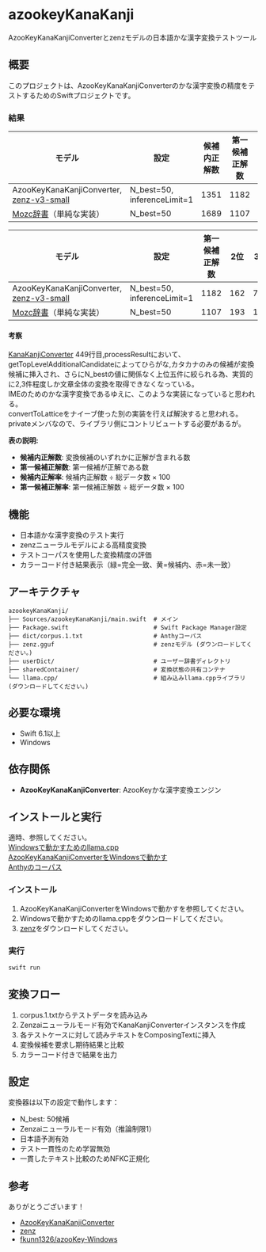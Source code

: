 # azookeyKanaKanji

AzooKeyKanaKanjiConverterとzenzモデルの日本語かな漢字変換テストツール

## 概要

このプロジェクトは、AzooKeyKanaKanjiConverterのかな漢字変換の精度をテストするためのSwiftプロジェクトです。

### 結果

| モデル                                                                                              | 設定                          | 候補内正解数 | 第一候補正解数 | 総データ数 | 候補内正解率 | 第一候補正解率 |
|--------------------------------------------------------------------------------------------------|-----------------------------|--------|---------|-------|--------|---------|
| AzooKeyKanaKanjiConverter, [zenz-v3-small](https://huggingface.co/Miwa-Keita/zenz-v3-small-gguf) | N_best=50, inferenceLimit=1 | 1351   | 1182    | 1745  | 77.4%  | 67.7%   |
| [Mozc辞書](https://github.com/google/mozc/tree/master/src/data/dictionary_oss)（単純な実装）              | N_best=50                   | 1689   | 1107    | 1745  | 96.8%  | 63.4%   |


| モデル                                                                                              | 設定                          | 第一候補正解数 | 2位  | 3位  | 4位 | 5位 | 6位 | 7位 | 8位 | 9位 | 10位 | 11位 | 12位 | 13位 | 14位 | 15位 | 16位 | 17位 | 18位 | 19位 | 20位 | 21位 | 22位 | 23位 | 24位 | 25位 | 26位 | 27位 | 28位 | 29位 | 30位 | 31位 | 32位 | 33位 | 34位 | 35位 | 36位 | 37位 | 38位 | 39位 | 40位 | 41位 | 42位 | 43位 | 44位 | 45位 | 46位 | 47位 | 48位 | 49位 | 50位 |
|--------------------------------------------------------------------------------------------------|-----------------------------|---------|-----|-----|----|----|----|----|----|----|-----|-----|-----|-----|-----|-----|-----|-----|-----|-----|-----|-----|-----|-----|-----|-----|-----|-----|-----|-----|-----|-----|-----|-----|-----|-----|-----|-----|-----|-----|-----|-----|-----|-----|-----|-----|-----|-----|-----|-----|-----|
| AzooKeyKanaKanjiConverter, [zenz-v3-small](https://huggingface.co/Miwa-Keita/zenz-v3-small-gguf) | N_best=50, inferenceLimit=1 | 1182    | 162 | 7   | 0  | 0  | 0  | 0  | 0  | 0  | 0   | 0   | 0   | 0   | 0   | 0   | 0   | 0   | 0   | 0   | 0   | 0   | 0   | 0   | 0   | 0   | 0   | 0   | 0   | 0   | 0   | 0   | 0   | 0   | 0   | 0   | 0   | 0   | 0   | 0   | 0   | 0   | 0   | 0   | 0   | 0   | 0   | 0   | 0   | 0   | 0   |
| [Mozc辞書](https://github.com/google/mozc/tree/master/src/data/dictionary_oss)（単純な実装）              | N_best=50                   | 1107    | 193 | 102 | 52 | 53 | 24 | 28 | 8  | 20 | 15  | 7   | 7   | 6   | 12  | 6   | 4   | 2   | 2   | 1   | 3   | 2   | 3   | 2   | 2   | 6   | 2   | 3   | 2   | 3   | 0   | 0   | 1   | 1   | 0   | 1   | 1   | 1   | 2   | 0   | 0   | 2   | 1   | 1   | 0   | 0   | 1   | 0   | 0   | 0   | 0   |

#### 考察
[KanaKanjiConverter](https://github.com/azooKey/AzooKeyKanaKanjiConverter/blob/develop/Sources/KanaKanjiConverterModule/Converter/KanaKanjiConverter.swift)
449行目,processResultにおいて、getTopLevelAdditionalCandidateによってひらがな,カタカナのみの候補が変換候補に挿入され、さらにN_bestの値に関係なく上位五件に絞られる為、実質的に2,3件程度しか文章全体の変換を取得できなくなっている。  
IMEのためのかな漢字変換であるゆえに、このような実装になっていると思われる。  
convertToLatticeをナイーブ使った別の実装を行えば解決すると思われる。privateメンバなので、ライブラリ側にコントリビュートする必要があるが。

**表の説明:**
- **候補内正解数**: 変換候補のいずれかに正解が含まれる数
- **第一候補正解数**: 第一候補が正解である数  
- **候補内正解率**: 候補内正解数 ÷ 総データ数 × 100
- **第一候補正解率**: 第一候補正解数 ÷ 総データ数 × 100
## 機能

- 日本語かな漢字変換のテスト実行
- zenzニューラルモデルによる高精度変換
- テストコーパスを使用した変換精度の評価
- カラーコード付き結果表示（緑=完全一致、黄=候補内、赤=未一致）

## アーキテクチャ

```
azookeyKanaKanji/
├── Sources/azookeyKanaKanji/main.swift  # メイン
├── Package.swift                        # Swift Package Manager設定
├── dict/corpus.1.txt                    # Anthyコーパス
├── zenz.gguf                            # zenzモデル (ダウンロードしてください。)
├── userDict/                            # ユーザー辞書ディレクトリ
├── sharedContainer/                     # 変換状態の共有コンテナ
└── llama.cpp/                           # 組み込みllama.cppライブラリ (ダウンロードしてください。)
```

## 必要な環境

- Swift 6.1以上
- Windows

## 依存関係

- **AzooKeyKanaKanjiConverter**: AzooKeyかな漢字変換エンジン

## インストールと実行

適時、参照してください。  
[Windowsで動かすためのllama.cpp](https://github.com/fkunn1326/llama.cpp/releases/)  
[AzooKeyKanaKanjiConverterをWindowsで動かす](https://github.com/azooKey/AzooKeyKanaKanjiConverter/blob/develop/Docs/about_windows_support.md)  
[Anthyのコーパス](https://github.com/netsphere-labs/anthy/blob/master/corpus/corpus.1.txt)

### インストール

1. AzooKeyKanaKanjiConverterをWindowsで動かすを参照してください。
2. Windowsで動かすためのllama.cppをダウンロードしてください。
3. [zenz](https://huggingface.co/Miwa-Keita/zenz-v3-small-gguf)をダウンロードしてください。

### 実行

```bash
swift run
```

## 変換フロー

1. corpus.1.txtからテストデータを読み込み
2. Zenzaiニューラルモード有効でKanaKanjiConverterインスタンスを作成
3. 各テストケースに対して読みテキストをComposingTextに挿入
4. 変換候補を要求し期待結果と比較
5. カラーコード付きで結果を出力

## 設定

変換器は以下の設定で動作します：

- N_best: 50候補
- Zenzaiニューラルモード有効（推論制限1）
- 日本語予測有効
- テスト一貫性のため学習無効
- 一貫したテキスト比較のためNFKC正規化

## 参考
ありがとうございます！

- [AzooKeyKanaKanjiConverter](https://github.com/azooKey/AzooKeyKanaKanjiConverter)
- [zenz](https://huggingface.co/Miwa-Keita/zenz-v3-small-gguf)
- [fkunn1326/azooKey-Windows](https://github.com/fkunn1326/azooKey-Windows)
